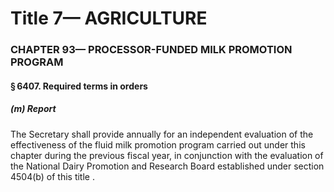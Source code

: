
# Title 7— AGRICULTURE
### CHAPTER 93— PROCESSOR-FUNDED MILK PROMOTION PROGRAM
#### § 6407. Required terms in orders
##### (m) Report

The Secretary shall provide annually for an independent evaluation of the effectiveness of the fluid milk promotion program carried out under this chapter during the previous fiscal year, in conjunction with the evaluation of the National Dairy Promotion and Research Board established under section 4504(b) of this title .
